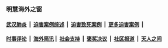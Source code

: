 
### 明慧海外之窗

####  [武汉肺炎](indexes/365.md?t=05132201) &nbsp;|&nbsp;  [迫害案例综述](indexes/328.md?t=05132201) &nbsp;|&nbsp; [迫害致死案例](indexes/277.md?t=05132201)  &nbsp;|&nbsp; [更多迫害案例](indexes/81.md?t=05132201)  &nbsp;|&nbsp; 
####  [时事评论](indexes/19.md?t=05132201) &nbsp;|&nbsp; [海外简讯](indexes/245.md?t=05132201)&nbsp;|&nbsp;  [社会支持](indexes/140.md?t=05132201) &nbsp;|&nbsp; [褒奖决议](indexes/282.md?t=05132201) &nbsp;|&nbsp; [社区报道](indexes/91.md?t=05132201)  &nbsp;|&nbsp; [天人之间](indexes/78.md?t=05132201) 

